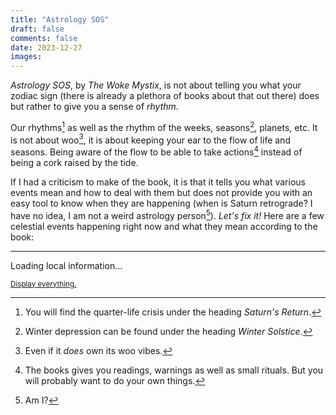 ```yaml
---
title: "Astrology SOS"
draft: false
comments: false
date: 2023-12-27
images:
---
```


*Astrology SOS*, by *The Woke Mystix*, is not about telling you what your zodiac sign (there is already a plethora of books about that out there) does but rather to give you a sense of *rhythm*.

Our rhythms[^quarter_life] as well as the rhythm of the weeks, seasons[^winter], planets, etc. It is not about woo[^woo], it is about keeping your ear to the flow of life and seasons. Being aware of the flow to be able to take actions[^action] instead of being a cork raised by the tide.

If I had a criticism to make of the book, it is that it tells you what various events mean and how to deal with them but does not provide you with an easy tool to know when they are happening (when is Saturn retrograde? I have no idea, I am not a weird astrology person[^person]).
*Let's fix it!* Here are a few celestial events happening right now and what they mean according to the book:

[^quarter_life]: You will find the quarter-life crisis under the heading *Saturn's Return*.

[^winter]: Winter depression can be found under the heading *Winter Solstice*.

[^woo]: Even if it *does* own its woo vibes.

[^action]: The books gives you readings, warnings as well as small rituals. But you will probably want to do your own things.

[^person]: Am I?

---

<!-- Loads Javascript to display today's information -->
<script src="/js/ephemeris-1.2.1.bundle.js" charset='utf-8'></script>
<script src="/js/astrology.js"></script>

<!-- Short intro with the current day and sign -->
<p id="introductory-message">Loading local information...</p>

<!-- Moon phase -->
<p id="aries-new-message" class="invisible" style="display: none;">
    We are currently in an <em>Aries New Moon (♈🌑)</em>, a powerful time for igniting your inner warrior and driving forward with fresh ambitions. This phase invites you to harness Aries' fiery energy to set bold, action-oriented intentions. Consider what goals you're passionate about pursuing and how you can take decisive steps towards them. Whether it's a new project, a career move, or a personal transformation, use this period to focus on your courage and leadership qualities. Write down your intentions, visualizing how you'll conquer challenges with Aries' fearless spirit. Embrace this time of new beginnings as an opportunity to assert yourself and make impactful changes in your life.
</p>
<p id="aries-waxing-message" class="invisible" style="display: none;">
    During this <em>Aries Waxing Moon (♈🌒)</em>, it's time to check in with the intentions you set at the New Moon. This phase amplifies Aries' dynamic energy, encouraging you to actively pursue your goals with courage and determination. Reflect on the progress you've made towards your ambitions. Are there specific actions you can take right now to bring your dreams closer to reality? This is an ideal moment to break through barriers and take bold steps forward. Aries inspires quick, decisive action, so don't hesitate to move on opportunities or tackle challenges head-on. Revisit your intentions, refine them if necessary, and focus on harnessing Aries' fiery, go-getter energy to keep the momentum going and bring your plans to fruition.
</p>
<p id="aries-full-message" class="invisible" style="display: none;">
    As we experience the <em>Aries Full Moon (♈🌕)</em>, it's a time of culmination and reflection. This phase highlights the fiery, assertive energy of Aries, urging you to look back on the intentions you set during the New Moon. Consider how your actions have aligned with your goals and what obstacles you've encountered. The Aries Full Moon is about recognizing your achievements and the strides you've made, while also understanding the importance of strategic action. It's a moment to acknowledge the bold steps you've taken and the challenges you've faced head-on. This is also a time for closure and release; let go of what no longer serves your drive and ambition. Embrace the powerful, pioneering spirit of Aries to close this lunar cycle with confidence and a clear vision for your next steps.
</p>
<p id="aries-waning-message" class="invisible" style="display: none;">
    As we enter the <em>Aries Waning Moon (♈🌘)</em> phase, it's a period of introspection and gratitude for the journey you've embarked on since the New Moon. This phase encourages you to reflect on the progress you've made, particularly in areas fueled by Aries' bold and assertive energy. It's a time to acknowledge the challenges you've overcome and the strides you've taken towards your goals. Consider how your actions, driven by Aries' fiery spirit, have brought you closer to your aspirations. This is also a moment to release any lingering frustrations or impatience, allowing you to make space for the next cycle. Embrace a sense of gratitude for both the successes and the learning experiences, understanding that each step, no matter how small, is a part of your growth and evolution.
</p>

<p id="taurus-new-message" class="invisible" style="display: none;">
    We are currently in a <em>Taurus New Moon (♉🌑)</em>, an auspicious time for grounding and focusing on material and financial stability. This phase is ideal for setting intentions related to your relationship with money, possessions, and personal values. Taurus energy encourages you to think about ways to enhance your sense of security and comfort. Reflect on your financial goals, contemplate investments, or consider starting a new venture that can lead to tangible rewards. It's also a perfect time to appreciate the beauty in your life and cultivate a deeper connection to nature and the physical world. Write down your intentions, focusing on building a solid foundation that aligns with your true desires and needs. Let the steady, patient energy of Taurus guide you towards prosperity and well-being.
</p>
<p id="taurus-waxing-message" class="invisible" style="display: none;">
    We are currently in the <em>Taurus Waxing Moon (♉🌒)</em> phase, a period that calls for nurturing and building upon the intentions you set during the Taurus New Moon. This is the time to take practical steps towards achieving financial stability and material comfort that you aspire to. Reflect on the progress you've made since the New Moon: Have you taken actions that align with your goals related to wealth, comfort, and personal values? This phase is about steady growth and persistence, embodying Taurus's enduring and resilient nature. Consider what small, consistent steps you can take to further solidify your path towards financial security and personal fulfillment. It's also a moment to appreciate the sensual pleasures of life and to connect more deeply with nature, allowing its calming presence to guide your actions and decisions. Keep focusing on the practical aspects of your goals, trusting in the slow but sure energy of Taurus to bring your intentions to fruition.
</p>
<p id="taurus-full-message" class="invisible" style="display: none;">
    We are currently experiencing the <em>Taurus Full Moon (♉🌕)</em> , a powerful time of culmination and realization in the realms of material security, comfort, and personal values. This phase marks the peak of the intentions you set during the Taurus New Moon, offering a moment to reflect on the progress made towards financial stability and physical well-being. It's a period to assess and appreciate the tangible results of your efforts, whether they're in the form of improved financial situations, enhanced comfort in your living spaces, or a deeper connection with nature. The full moon's light illuminates areas needing adjustment or release, especially those related to your material possessions and personal resources. Use this time to let go of any material attachments or financial habits that no longer serve your highest good, making room for growth and abundance. Embrace the grounding energy of Taurus to find gratitude in what you have achieved and clarity on how to sustain and build upon your successes.
</p>
<p id="taurus-waning-message" class="invisible" style="display: none;">
    We are currently in the <em>Taurus Waning Moon (♉🌘)</em> phase, a period for reflection and gratitude as you look back on the journey since the Taurus New Moon. This phase is about recognizing the progress you've made in areas related to financial stability, material comfort, and personal values. It's a time to understand how your efforts have manifested and to appreciate the tangible results you've achieved. As Taurus is associated with grounding and nurturing, this waning moon encourages you to consolidate your gains and ensure that your foundations are secure. Reflect on what you've learned about your relationship with money and material possessions, and how you can continue to build a sustainable and comfortable life. This phase also calls for acknowledging the beauty and abundance in your life, encouraging a deep sense of gratitude for the stability and pleasures you've cultivated. As the moon's light diminishes, consider releasing any remaining attachments or habits that impede your path to true contentment and financial well-being.
</p>

<p id="gemini-new-message" class="invisible" style="display: none;">
    We are currently in a <em>Gemini New Moon (♊🌑)</em>, a phase that beckons you to embrace the power of communication and curiosity. This period is ideal for setting intentions that revolve around how you share your thoughts and interact with the world. Gemini's airy and intellectual energy encourages you to think about new ways to express your ideas, learn new skills, or engage in stimulating conversations. Consider setting goals that enhance your connections, whether they're social, professional, or educational. Write down your intentions, focusing on clear, articulate expression and the power of networking. Use this Gemini New Moon to open your mind to diverse perspectives, foster meaningful discussions, and feed your curiosity, as you navigate through the paths of knowledge and connection.
</p>
<p id="gemini-waxing-message" class="invisible" style="display: none;">
    We are in a Gemini Waxing Moon (♊🌒)!
</p>
<p id="gemini-full-message" class="invisible" style="display: none;">
    We are in a Gemini Full Moon (♊🌕)!
</p>
<p id="gemini-waning-message" class="invisible" style="display: none;">
    We are in a Gemini Waning Moon (♊🌘)!
</p>

<p id="cancer-new-message" class="invisible" style="display: none;">
    We are in a Cancer New Moon (♋🌑)!
</p>
<p id="cancer-waxing-message" class="invisible" style="display: none;">
    We are in a Cancer Waxing Moon (♋🌒)!
</p>
<p id="cancer-full-message" class="invisible" style="display: none;">
    We are in a Cancer Full Moon (♋🌕)!
</p>
<p id="cancer-waning-message" class="invisible" style="display: none;">
    We are in a Cancer Waning Moon (♋🌘)!
</p>

<p id="leo-new-message" class="invisible" style="display: none;">
    We are in a Leo New Moon (♌🌑)!
</p>
<p id="leo-waxing-message" class="invisible" style="display: none;">
    We are in a Leo Waxing Moon (♌🌒)!
</p>
<p id="leo-full-message" class="invisible" style="display: none;">
    We are in a Leo Full Moon (♌🌕)!
</p>
<p id="leo-waning-message" class="invisible" style="display: none;">
    We are in a Leo Waning Moon (♌🌘)!
</p>

<p id="virgo-new-message" class="invisible" style="display: none;">
    We are in a Virgo New Moon (♍🌑)!
</p>
<p id="virgo-waxing-message" class="invisible" style="display: none;">
    We are in a Virgo Waxing Moon (♍🌒)!
</p>
<p id="virgo-full-message" class="invisible" style="display: none;">
    We are in a Virgo Full Moon (♍🌕)!
</p>
<p id="virgo-waning-message" class="invisible" style="display: none;">
    We are in a Virgo Waning Moon (♍🌘)!
</p>

<p id="libra-new-message" class="invisible" style="display: none;">
    We are in a Libra New Moon (♎🌑)!
</p>
<p id="libra-waxing-message" class="invisible" style="display: none;">
    We are in a Libra Waxing Moon (♎🌒)!
</p>
<p id="libra-full-message" class="invisible" style="display: none;">
    We are in a Libra Full Moon (♎🌕)!
</p>
<p id="libra-waning-message" class="invisible" style="display: none;">
    We are in a Libra Waning Moon (♎🌘)!
</p>

<p id="scorpio-new-message" class="invisible" style="display: none;">
    We are in a Scorpio New Moon (♏🌑)!
</p>
<p id="scorpio-waxing-message" class="invisible" style="display: none;">
    We are in a Scorpio Waxing Moon (♏🌒)!
</p>
<p id="scorpio-full-message" class="invisible" style="display: none;">
    We are in a Scorpio Full Moon (♏🌕)!
</p>
<p id="scorpio-waning-message" class="invisible" style="display: none;">
    We are in a Scorpio Waning Moon (♏🌘)!
</p>

<p id="sagittarius-new-message" class="invisible" style="display: none;">
    We are in a Sagittarius New Moon (♐🌑)!
</p>
<p id="sagittarius-waxing-message" class="invisible" style="display: none;">
    We are in a Sagittarius Waxing Moon (♐🌒)!
</p>
<p id="sagittarius-full-message" class="invisible" style="display: none;">
    We are currently experiencing a <em>Sagittarius Full Moon (♐🌕)</em>, a time of expansive reflection and closure. This lunar phase encourages you to look back on your journey with a philosophical and broad-minded perspective, typical of Sagittarius. It's an ideal moment to assess how your recent experiences have contributed to your personal growth and understanding of the world. Reflect on the intentions set during the New Moon and consider how they align with your broader life vision. This full moon asks you to embrace your thirst for knowledge and adventure, and to think about how your experiences have broadened your horizons. Use this time to release any beliefs or attitudes that may be limiting your growth, making space for new wisdom and understanding. Acknowledge the progress you've made, even if it's in unexpected ways, and be grateful for the journey that has led you here.
</p>
<p id="sagittarius-waning-message" class="invisible" style="display: none;">
    We are in a Sagittarius Waning Moon (♐🌘)!
</p>

<p id="capricorn-new-message" class="invisible" style="display: none;">
    We are in a Capricorn New Moon (♑🌑)!
</p>
<p id="capricorn-waxing-message" class="invisible" style="display: none;">
    We are in a Capricorn Waxing Moon (♑🌒)!
</p>
<p id="capricorn-full-message" class="invisible" style="display: none;">
    We are in a Capricorn Full Moon (♑🌕)!
</p>
<p id="capricorn-waning-message" class="invisible" style="display: none;">
    We are in a Capricorn Waning Moon (♑🌘)!
</p>

<p id="aquarius-new-message" class="invisible" style="display: none;">
    We are in an Aquarius New Moon (♒🌑)!
</p>
<p id="aquarius-waxing-message" class="invisible" style="display: none;">
    We are in an Aquarius Waxing Moon (♒🌒)!
</p>
<p id="aquarius-full-message" class="invisible" style="display: none;">
    We are in an Aquarius Full Moon (♒🌕)!
</p>
<p id="aquarius-waning-message" class="invisible" style="display: none;">
    We are in an Aquarius Waning Moon (♒🌘)!
</p>

<p id="pisces-new-message" class="invisible" style="display: none;">
    We are in a Pisces New Moon (♓🌑)!
</p>
<p id="pisces-waxing-message" class="invisible" style="display: none;">
    We are in a Pisces Waxing Moon (♓🌒)!
</p>
<p id="pisces-full-message" class="invisible" style="display: none;">
    We are in a Pisces Full Moon (♓🌕)!
</p>
<p id="pisces-waning-message" class="invisible" style="display: none;">
    We are in a Pisces Waning Moon (♓🌘)!
</p>

<!-- Special full moon message -->
<p id="full-moon-message" style="display: none;">Today's full moon is also known as the ${moon_name}.</p>

<!-- Solstice and Equinoxe -->
<p id="winter-solstice-message" class="invisible" style="display: none;">
    We are near the <em>Winter Equinox</em> (December 21), a moment symbolizing introspection and inner warmth amidst the cold. As nature retreats into stillness, it invites us to turn inward, reflecting on our journey and nurturing our souls with comfort and care. This period is ideal for contemplating our path, setting intentions for the new year, and embracing the quietude that winter bestows. It's a time for family, traditions, and inner exploration, where the longest night gives way to the promise of increasing light. Embrace the solace of this season by engaging in rejuvenating practices like citrus baths or releasing rituals, allowing you to let go of the old and make space for new growth. Reflect on the past year, set resolutions that resonate with your true self, and use divination as a tool to guide your intentions. As the Winter Equinox marks a point of stillness, remember that from this quietude emerges the potential for transformation and the birth of new possibilities.
</p>
<p id="summer-solstice-message" class="invisible" style="display: none;">
    We are near the <em>Summer Solstice</em> (June 21), a time of vibrant energy and abundant light, marking the longest day of the year. This period is a celebration of your inner fire, a call to embrace the warmth of your passions and the brightness of your spirit. It's an ideal time to pursue your desires, reach for new heights, and explore uncharted territories of your creativity and self-expression. Let this solstice be a reminder of your divine power and the joy of simply being you. Engage in activities that fuel your creativity, whether it's through art, dance, or connecting with nature. Consider starting the day with sunrise breathwork to align with the sun's energy, and perhaps end it with a ritual bath, embracing self-care and meditation on joy. This season encourages you to socialize, share your warmth with others, and bask in the light of both the sun and your own accomplishments. Remember, the summer solstice is not just about what is external, but also a celebration of the light within you.
</p>
<p id="spring-equinox-message" class="invisible" style="display: none;">
    We are near the <em>Spring Equinox</em> (March 20), a time of rejuvenation and balance, where the energy of renewal is at its peak. As nature awakens, so does a part of our spirit, urging us to embrace new beginnings and fresh perspectives. This period invites you to cleanse not only your surroundings but also your inner self, making way for growth and abundance. Reflect on your aspirations, set clear intentions, and nurture them like the spring blooms. Embrace this season's vibrant energy to rediscover your path, revitalize relationships, and embark on ventures that resonate with your true self. Remember, each step taken now plants the seeds for a flourishing future, mirroring the blossoming world around you.
</p>
<p id="autumn-equinox-message" class="invisible" style="display: none;">
    We are near the <em>Autumn Equinox</em> (September 22), a time of introspection and gratitude as we embrace the harvest of our year's efforts. This equinox symbolizes a period of balance and reflection, encouraging us to appreciate the abundance in our lives and to acknowledge the cycles of growth and release. As the leaves turn and fall, let us too shed what no longer serves us, making room for new growth. This is a moment to celebrate the successes and learn from the challenges of the past months, understanding that each ending is a precursor to a new beginning. Embrace the slower pace of autumn, gather with loved ones, and share in the bounty and warmth of the season. Reflect on your journey, honor your achievements, and set intentions for the coming months, allowing the tranquil energy of the equinox to guide you towards inner harmony and peace.
</p>

<!-- Planets currently in retrograde -->
<p id="mercury-retrograde-message" class="invisible" style="display: none;">
    <em>Mercury is currently retrograde</em>, a time when the universe beckons us to slow down and move with greater intention, especially in areas of communication, technology, and travel. This period, often marked by misunderstandings and technological hiccups, calls for patience and mindfulness. It's an opportunity to revisit past conversations and unresolved issues with a fresh perspective, encouraging us to practice self-care and reflection. Remember, this phase is temporary and offers a unique chance to learn from the challenges it presents, helping us grow and prepare for smoother journeys ahead once Mercury goes direct.
</p>
<p id="venus-retrograde-message" class="invisible" style="display: none;">
    <em>Venus is currently retrograde</em>, a phase that profoundly influences our relationships, self-esteem, and perceptions of beauty and love. This period, occurring approximately every 18 months and lasting about six weeks, prompts us to introspect on our romantic and platonic connections, urging a reassessment of what we value and desire in these relationships. It's a time when past lovers or friends might resurface, providing opportunities for closure or rekindling, but caution is advised in starting new relationships or reigniting old flames until after the retrograde. Embrace self-care rituals like creating a sensual bath or building a goddess altar to honor your divine feminine energy, regardless of gender. Reflect on the patterns in your past relationships and envision the kind of partner you wish to become and attract in the future. Venus retrograde is also a period for financial prudence; instead of impulsive spending, focus on cultivating a sense of abundance in various aspects of life, beyond just material wealth. Remember, this is a powerful time for personal growth and redefining your relationship with love, beauty, and abundance.
</p>
<p id="mars-retrograde-message" class="invisible" style="display: none;">
    <em>Mars is currently retrograde</em>, signaling a time when our energy, assertiveness, and even our libido might feel dampened. This phase, known for invoking feelings of insecurity and frustration, especially in projects and personal ambitions, invites us to turn inward and reassess our inner strength and how we express it in the world. It's an opportunity to address issues of self-confidence and anger management, encouraging us to engage in self-reflection and grounding activities. Remember, this period is not permanent but rather a chance for growth and reevaluation of our goals and desires. Patience, understanding, and self-care are key as we navigate through this time, preparing ourselves for renewed vigor and clarity when Mars goes direct.
</p>
<p id="jupiter-retrograde-message" class="invisible" style="display: none;">
    <em>Jupiter is currently retrograde</em>, a period where the expansive energy of our planet of good luck invites introspection and personal growth. This phase, lasting about four months, is a time to realign with our true desires and question our paths, whether in career, education, or personal beliefs. It's less about outward chaos and more about inner reflection, encouraging us to reassess what we're truly passionate about and what might just be a product of societal or familial expectations. During Jupiter Retrograde, it's common to experience what may seem like misfortunes, but these moments are often opportunities for a much-needed shift in perspective. This period is ideal for tapping into our intuition and exploring our life's purpose with honesty and clarity. By expressing daily gratitude and focusing on the positives, we attract an abundance mindset, preparing ourselves for growth and alignment when Jupiter goes direct. Remember, this is a time to embrace our independence, pursue learning, and trust that even in stillness, we're moving forward.
</p>
<p id="saturn-retrograde-message" class="invisible" style="display: none;">
    <em>Saturn is currently retrograde</em>, inviting us to deeply introspect about our life's purpose, our work, and our societal roles. This period, lasting about four and a half months, encourages us to face the challenging questions of our existence and our contribution to the world. It's a time for karmic reflection, where we might find ourselves re-evaluating our relationship with authority and the structures that govern our lives. This retrograde asks us to ponder over the patterns that have shaped our journey, urging us to grow from them rather than be hindered. It’s an opportunity to redefine success, not by material gains, but by alignment with our true purpose. Embrace this period as a chance to slow down, contemplate your path, and realign with your deeper goals and values. Remember, Saturn may test your resolve, but it also fortifies your spirit, preparing you for a more authentic and fulfilling path ahead.
</p>
<p id="uranus-retrograde-message" class="invisible" style="display: none;">
    <em>Uranus is currently retrograde</em>, signaling a period of profound awakening and transformation, a time to challenge the status quo and embrace change. This phase, lasting about six months, urges us to reevaluate aspects of our lives that have remained stagnant and to break free from constraints that no longer serve our growth. Expect the unexpected, as Uranus's influence can bring sudden shifts in career, relationships, or personal beliefs. This is a time for social consciousness, to become more aware of collective needs and to find your role in driving positive change. It's crucial to stay flexible and open to new experiences, using this period as an opportunity for self-discovery and liberation. Embrace your unique qualities and use positive affirmations to reinforce self-love and confidence. Remember, this retrograde is a wake-up call to reassess and realign with your true path, helping you and the collective move towards a more authentic and fulfilling future.
</p>
<p id="neptune-retrograde-message" class="invisible" style="display: none;">
    <em>Neptune is currently retrograde</em>, a phase that invites introspection and clarity, especially in the realms of spirituality and dreams. This period, lasting for about half the year, encourages us to remove our rose-colored glasses and confront the truths and illusions in our lives. It's a powerful time for intuitive growth and psychic insights, urging us to pay close attention to our dreams and inner feelings. You might feel a strong pull towards revisiting creative pursuits or hobbies, offering a valuable channel for self-expression and grounding. Embrace this period as a wake-up call to identify and release any self-deceptions or external manipulations. By staying grounded and tapping into your intuition, you can navigate Neptune's retrograde with a sense of purpose, emerging with a clearer vision of your highest truths and dreams to pursue once Neptune goes direct.
</p>
<p id="pluto-retrograde-message" class="invisible" style="display: none;">
    <em>Pluto is currently retrograde</em>, an intense period that delves deep into the realms of transformation, inner healing, and confronting the shadows within ourselves. This time, lasting about five months once a year, brings forth our hidden fears, unaddressed issues, and karmic cycles, urging us to face them head-on. It's a period where endings and beginnings intertwine, pushing us to let go of what no longer serves our growth. This retrograde period is particularly powerful for addressing issues related to power dynamics, subconscious influences, and reconnecting with our inner child. It's a transformative phase that, while challenging, offers profound opportunities for personal evolution and understanding the deeper layers of our psyche. As Pluto eventually goes direct, the insights and growth achieved during this time can lead to significant, positive changes in our path and a deeper alignment with our soul's purpose.
</p>

<!-- TODO eclipses (solar / lunar) -->

<!-- button to hide or display all messages -->
<small>
<a href="#" id="toggle-link" onclick="toggleVisibility(); return false;">Display everything.</a>
</small>